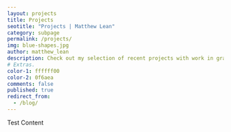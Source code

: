 ```yaml
---
layout: projects
title: Projects
seotitle: "Projects | Matthew Lean"
category: subpage
permalink: /projects/
img: blue-shapes.jpg
author: matthew_lean
description: Check out my selection of recent projects with work in graphics design, website design and video.
# Extras.
color-1: ffffff00
color-2: 0f6aea
comments: false
published: true
redirect_from:
  - /blog/
---
```


Test Content
